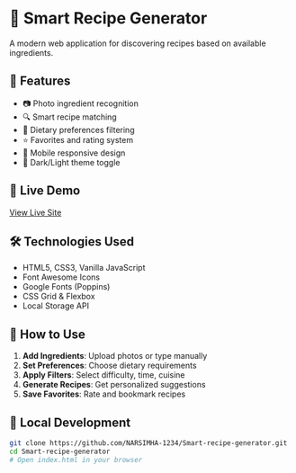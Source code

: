 # 🍳 Smart Recipe Generator

A modern web application for discovering recipes based on available ingredients.

## 🌟 Features
- 📷 Photo ingredient recognition
- 🔍 Smart recipe matching
- 🥗 Dietary preferences filtering
- ⭐ Favorites and rating system
- 📱 Mobile responsive design
- 🌙 Dark/Light theme toggle

## 🚀 Live Demo
[View Live Site](https://smart-recipee-generator.netlify.app/)

## 🛠️ Technologies Used
- HTML5, CSS3, Vanilla JavaScript
- Font Awesome Icons
- Google Fonts (Poppins)
- CSS Grid & Flexbox
- Local Storage API

## 📱 How to Use
1. **Add Ingredients**: Upload photos or type manually
2. **Set Preferences**: Choose dietary requirements
3. **Apply Filters**: Select difficulty, time, cuisine
4. **Generate Recipes**: Get personalized suggestions
5. **Save Favorites**: Rate and bookmark recipes

## 🔧 Local Development
```bash
git clone https://github.com/NARSIMHA-1234/Smart-recipe-generator.git
cd Smart-recipe-generator
# Open index.html in your browser
